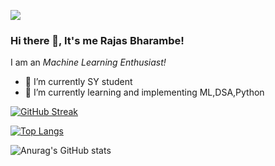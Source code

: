 ![](https://komarev.com/ghpvc/?username=RajasBharambe&color=yellow&style=plastic)
### Hi there 👋, It's me Rajas Bharambe!


I am an *Machine Learning Enthusiast!*

- 🔭 I’m currently SY student 
- 🌱 I’m currently learning and implementing ML,DSA,Python

[![GitHub Streak](https://github-readme-streak-stats.herokuapp.com/?user=RajasBharambe&theme=vue)](https://git.io/streak-stats)

[![Top Langs](https://github-readme-stats.vercel.app/api/top-langs/?username=RajasBharambe&layout=compact&theme=vue)](https://github.com/anuraghazra/github-readme-stats)

![Anurag's GitHub stats](https://github-readme-stats.vercel.app/api?username=RajasBharambe&show_icons=true&theme=vue)



